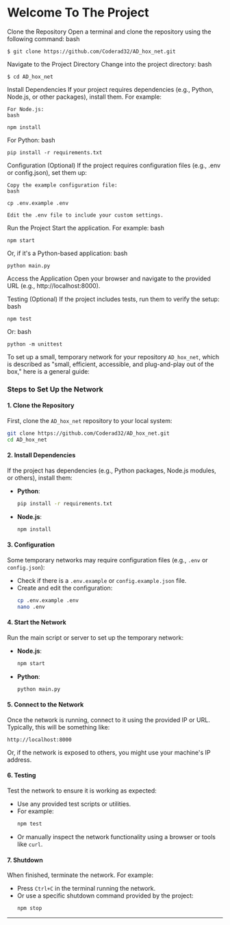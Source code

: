 # Welcome To The Project

Clone the Repository Open a terminal and clone the repository using the following command:
bash
```
$ git clone https://github.com/Coderad32/AD_hox_net.git
```
Navigate to the Project Directory Change into the project directory:
bash

```
$ cd AD_hox_net
```
Install Dependencies If your project requires dependencies (e.g., Python, Node.js, or other packages), install them. For example:

    For Node.js:
    bash
```
npm install
```
For Python:
bash

    pip install -r requirements.txt

Configuration (Optional) If the project requires configuration files (e.g., .env or config.json), set them up:

    Copy the example configuration file:
    bash

    cp .env.example .env

    Edit the .env file to include your custom settings.

Run the Project Start the application. For example:
bash
```
npm start
```
Or, if it's a Python-based application:
bash
```
python main.py
```
Access the Application Open your browser and navigate to the provided URL (e.g., http://localhost:8000).

Testing (Optional) If the project includes tests, run them to verify the setup:
bash
```
npm test
```
Or:
bash
```
python -m unittest
```

To set up a small, temporary network for your repository `AD_hox_net`, which is described as "small, efficient, accessible, and plug-and-play out of the box," here is a general guide:

### Steps to Set Up the Network

#### 1. **Clone the Repository**
   First, clone the `AD_hox_net` repository to your local system:
   ```bash
   git clone https://github.com/Coderad32/AD_hox_net.git
   cd AD_hox_net
   ```

#### 2. **Install Dependencies**
   If the project has dependencies (e.g., Python packages, Node.js modules, or others), install them:
   - **Python**:
     ```bash
     pip install -r requirements.txt
     ```
   - **Node.js**:
     ```bash
     npm install
     ```

#### 3. **Configuration**
   Some temporary networks may require configuration files (e.g., `.env` or `config.json`):
   - Check if there is a `.env.example` or `config.example.json` file.
   - Create and edit the configuration:
     ```bash
     cp .env.example .env
     nano .env
     ```

#### 4. **Start the Network**
   Run the main script or server to set up the temporary network:
   - **Node.js**:
     ```bash
     npm start
     ```
   - **Python**:
     ```bash
     python main.py
     ```

#### 5. **Connect to the Network**
   Once the network is running, connect to it using the provided IP or URL. Typically, this will be something like:
   ```
   http://localhost:8000
   ```
   Or, if the network is exposed to others, you might use your machine's IP address.

#### 6. **Testing**
   Test the network to ensure it is working as expected:
   - Use any provided test scripts or utilities.
   - For example:
     ```bash
     npm test
     ```
   - Or manually inspect the network functionality using a browser or tools like `curl`.

#### 7. **Shutdown**
   When finished, terminate the network. For example:
   - Press `Ctrl+C` in the terminal running the network.
   - Or use a specific shutdown command provided by the project:
     ```bash
     npm stop
     ```

---

